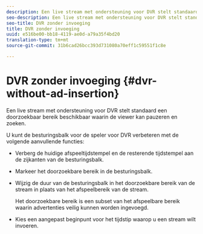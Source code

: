 ```yaml
---
description: Een live stream met ondersteuning voor DVR stelt standaard een doorzoekbaar bereik beschikbaar waarin de viewer kan pauzeren en zoeken.
seo-description: Een live stream met ondersteuning voor DVR stelt standaard een doorzoekbaar bereik beschikbaar waarin de viewer kan pauzeren en zoeken.
seo-title: DVR zonder invoeging
title: DVR zonder invoeging
uuid: e516be00-bb18-4119-ae0d-a79a35f4bd20
translation-type: tm+mt
source-git-commit: 31b6cad26bcc393d731080a70eff1c59551f1c8e

---
```



# DVR zonder invoeging {#dvr-without-ad-insertion}

Een live stream met ondersteuning voor DVR stelt standaard een doorzoekbaar bereik beschikbaar waarin de viewer kan pauzeren en zoeken.

U kunt de besturingsbalk voor de speler voor DVR verbeteren met de volgende aanvullende functies:

* Verberg de huidige afspeeltijdstempel en de resterende tijdstempel aan de zijkanten van de besturingsbalk.
* Markeer het doorzoekbare bereik in de besturingsbalk.
* Wijzig de duur van de besturingsbalk in het doorzoekbare bereik van de stream in plaats van het afspeelbereik van de stream.

   Het doorzoekbare bereik is een subset van het afspeelbare bereik waarin advertenties veilig kunnen worden ingevoegd.
* Kies een aangepast beginpunt voor het tijdstip waarop u een stream wilt invoeren.
